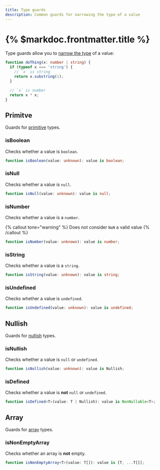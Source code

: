 ```yaml
---
title: Type guards
description: Common guards for narrowing the type of a value
---
```


# {% $markdoc.frontmatter.title %}

Type guards allow you to [narrow the type](https://www.typescriptlang.org/docs/handbook/2/narrowing.html) of a value:

```ts
function doThing(x: number | string) {
  if (typeof x === 'string') {
    // `x` is string
    return x.substring(1);
  }

  // `x` is number
  return x * x;
}
```

## Primitve

Guards for [primitive](https://developer.mozilla.org/en-US/docs/Glossary/Primitive) types.

### isBoolean

Checks whether a value is `boolean`.

```ts
function isBoolean(value: unknown): value is boolean;
```

### isNull

Checks whether a value is `null`.

```ts
function isNull(value: unknown): value is null;
```

### isNumber

Checks whether a value is a `number`.

{% callout tone="warning" %}
Does not consider `NaN` a valid value
{% /callout %}

```ts
function isNumber(value: unknown): value is number;
```

### isString

Checks whether a value is a `string`.

```ts
function isString(value: unknown): value is string;
```

### isUndefined

Checks whether a value is `undefined`.

```ts
function isUndefined(value: unknown): value is undefined;
```

## Nullish

Guards for [nullish](https://developer.mozilla.org/en-US/docs/Glossary/Nullish) types.

### isNullish

Checks whether a value is `null` or `undefined`.

```ts
function isNullish(value: unknown): value is Nullish;
```

### isDefined

Checks whether a value is **not** `null` or `undefined`.

```ts
function isDefined<T>(value: T | Nullish): value is NonNullable<T>;
```

## Array

Guards for [array](https://developer.mozilla.org/en-US/docs/Web/JavaScript/Reference/Global_Objects/Array) types.

### isNonEmptyArray

Checks whether an array is **not** empty.

```ts
function isNonEmptyArray<T>(value: T[]): value is [T, ...T[]];
```
